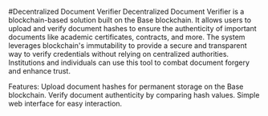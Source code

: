 #Decentralized Document Verifier
Decentralized Document Verifier is a blockchain-based solution built on the Base blockchain. It allows users to upload and verify document hashes to ensure the authenticity of important documents like academic certificates, contracts, and more. The system leverages blockchain's immutability to provide a secure and transparent way to verify credentials without relying on centralized authorities. Institutions and individuals can use this tool to combat document forgery and enhance trust.

Features:
Upload document hashes for permanent storage on the Base blockchain.
Verify document authenticity by comparing hash values.
Simple web interface for easy interaction.
